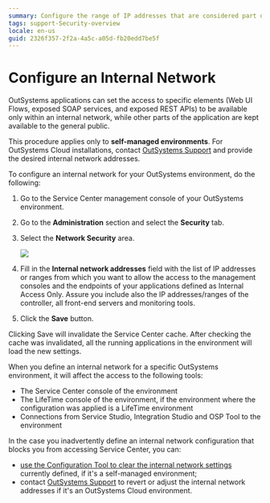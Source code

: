 ```yaml
---
summary: Configure the range of IP addresses that are considered part of your internal network.
tags: support-Security-overview
locale: en-us
guid: 2326f357-2f2a-4a5c-a05d-fb20edd7be5f
---
```


# Configure an Internal Network

OutSystems applications can set the access to specific elements (Web UI Flows, exposed SOAP services, and exposed REST APIs) to be available only within an internal network, while other parts of the application are kept available to the general public.

<div class="info" markdown="1">

This procedure applies only to **self-managed environments**. For OutSystems Cloud installations, contact [OutSystems Support](https://www.outsystems.com/SupportPortal/CaseOpen/) and provide the desired internal network addresses.

</div>

To configure an internal network for your OutSystems environment, do the following:

1. Go to the Service Center management console of your OutSystems environment.

1. Go to the **Administration** section and select the **Security** tab.

1. Select the **Network Security** area.

    ![](images/configure-internal-network-1.png?width=600)

1. Fill in the **Internal network addresses** field with the list of IP addresses or ranges from which you want to allow the access to the management consoles and the endpoints of your applications defined as Internal Access Only. Assure you include also the IP addresses/ranges of the controller, all front-end servers and monitoring tools.

1. Click the **Save** button.

Clicking Save will invalidate the Service Center cache. After checking the cache was invalidated, all the running applications in the environment will load the new settings.

When you define an internal network for a specific OutSystems environment, it will affect the access to the following tools:

* The Service Center console of the environment
* The LifeTime console of the environment, if the environment where the configuration was applied is a LifeTime environment
* Connections from Service Studio, Integration Studio and OSP Tool to the environment

In the case you inadvertently define an internal network configuration that blocks you from accessing Service Center, you can:

* [use the Configuration Tool to clear the internal network settings](../../ref/configuration-tool/tabs/network.md) currently defined, if it's a self-managed environment;
* contact [OutSystems Support](https://www.outsystems.com/SupportPortal/CaseOpen/) to revert or adjust the internal network addresses if it's an OutSystems Cloud environment. 
